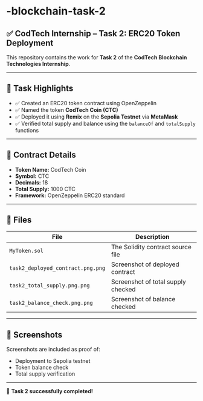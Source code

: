 # -blockchain-task-2

## ✅ CodTech Internship – Task 2: ERC20 Token Deployment

This repository contains the work for **Task 2** of the **CodTech Blockchain Technologies Internship**.

---

## 🚀 Task Highlights

- ✅ Created an ERC20 token contract using OpenZeppelin
- ✅ Named the token **CodTech Coin (CTC)**
- ✅ Deployed it using **Remix** on the **Sepolia Testnet** via **MetaMask**
- ✅ Verified total supply and balance using the `balanceOf` and `totalSupply` functions

---

## 🔧 Contract Details

- **Token Name:** CodTech Coin  
- **Symbol:** CTC  
- **Decimals:** 18  
- **Total Supply:** 1000 CTC  
- **Framework:** OpenZeppelin ERC20 standard

---

## 📂 Files

| File                          | Description                            |
|-------------------------------|----------------------------------------|
| `MyToken.sol`                | The Solidity contract source file      |
| `task2_deployed_contract.png.png` | Screenshot of deployed contract     |
| `task2_total_supply.png.png`     | Screenshot of total supply checked   |
| `task2_balance_check.png.png`    | Screenshot of balance checked        |

---

## 📸 Screenshots

Screenshots are included as proof of:
- Deployment to Sepolia testnet
- Token balance check
- Total supply verification

---

🎉 **Task 2 successfully completed!**
